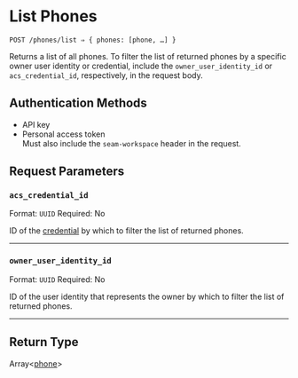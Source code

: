 # List Phones

```
POST /phones/list ⇒ { phones: [phone, …] }
```

Returns a list of all phones. To filter the list of returned phones by a specific owner user identity or credential, include the `owner_user_identity_id` or `acs_credential_id`, respectively, in the request body.

## Authentication Methods

- API key
- Personal access token
  <br>Must also include the `seam-workspace` header in the request.

## Request Parameters

### `acs_credential_id`

Format: `UUID`
Required: No

ID of the [credential](../../capability-guides/access-systems/managing-credentials.md) by which to filter the list of returned phones.

***

### `owner_user_identity_id`

Format: `UUID`
Required: No

ID of the user identity that represents the owner by which to filter the list of returned phones.

***

## Return Type

Array<[phone](./)>
